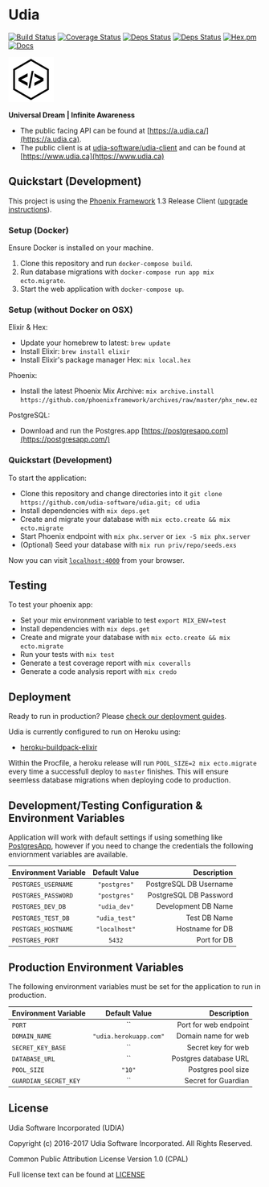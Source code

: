 # Udia

[![Build Status](https://travis-ci.org/udia-software/udia.svg?branch=master)](https://travis-ci.org/udia-software/udia)
[![Coverage Status](https://coveralls.io/repos/github/udia-software/udia/badge.svg?branch=master)](https://coveralls.io/github/udia-software/udia?branch=master)
[![Deps Status](https://beta.hexfaktor.org/badge/all/github/udia-software/udia.svg)](https://beta.hexfaktor.org/github/udia-software/udia)
[![Deps Status](https://beta.hexfaktor.org/badge/prod/github/udia-software/udia.svg)](https://beta.hexfaktor.org/github/udia-software/udia)
[![Hex.pm](https://img.shields.io/hexpm/v/udia.svg)](https://hex.pm/packages/udia)
[![Docs](https://img.shields.io/badge/hexdocs-udia-green.svg)](https://hexdocs.pm/udia/api-reference.html)

[![UDIA](logo.png)](http://a.udia.ca)

**Universal Dream | Infinite Awareness**

* The public facing API can be found at [https://a.udia.ca/](https://a.udia.ca).
* The public client is at [udia-software/udia-client](https://github.com/udia-software/udia-client) and can be found at [https://www.udia.ca](https://www.udia.ca)

## Quickstart (Development)

This project is using the [Phoenix Framework](http://www.phoenixframework.org/docs/installation) 1.3 Release Client ([upgrade instructions](https://gist.github.com/chrismccord/71ab10d433c98b714b75c886eff17357)).

### Setup (Docker)

Ensure Docker is installed on your machine.

1. Clone this repository and run `docker-compose build`.
2. Run database migrations with `docker-compose run app mix ecto.migrate`.
3. Start the web application with `docker-compose up`.

### Setup (without Docker on OSX)

Elixir & Hex:
* Update your homebrew to latest: `brew update`
* Install Elixir: `brew install elixir`
* Install Elixir's package manager Hex: `mix local.hex`

Phoenix:
* Install the latest Phoenix Mix Archive: `mix archive.install https://github.com/phoenixframework/archives/raw/master/phx_new.ez`

PostgreSQL:
* Download and run the Postgres.app [https://postgresapp.com](https://postgresapp.com/)

### Quickstart (Development)

To start the application:

  * Clone this repository and change directories into it `git clone https://github.com/udia-software/udia.git; cd udia`
  * Install dependencies with `mix deps.get`
  * Create and migrate your database with `mix ecto.create && mix ecto.migrate`
  * Start Phoenix endpoint with `mix phx.server` or `iex -S mix phx.server`
  * (Optional) Seed your database with `mix run priv/repo/seeds.exs`

Now you can visit [`localhost:4000`](http://localhost:4000) from your browser.

## Testing

To test your phoenix app:

  * Set your mix environment variable to test `export MIX_ENV=test`
  * Install dependencies with `mix deps.get`
  * Create and migrate your database with `mix ecto.create && mix ecto.migrate`
  * Run your tests with `mix test`
  * Generate a test coverage report with `mix coveralls`
  * Generate a code analysis report with `mix credo`

## Deployment

Ready to run in production? Please [check our deployment guides](http://www.phoenixframework.org/docs/deployment).

Udia is currently configured to run on Heroku using:

* [heroku-buildpack-elixir](https://github.com/HashNuke/heroku-buildpack-elixir.git)

Within the Procfile, a heroku release will run `POOL_SIZE=2 mix ecto.migrate` every time a successfull deploy to `master` finishes. This will ensure seemless database migrations when deploying code to production.

## Development/Testing Configuration & Environment Variables

Application will work with default settings if using something like [PostgresApp](https://postgresapp.com/), however if you need to change the credentials the following enviornment variables are available.

| Environment Variable | Default Value | Description            |
| -------------------- |:-------------:| ----------------------:|
| `POSTGRES_USERNAME`  | `"postgres"`  | PostgreSQL DB Username |
| `POSTGRES_PASSWORD`  | `"postgres"`  | PostgreSQL DB Password |
| `POSTGRES_DEV_DB`    | `"udia_dev"`  | Development DB Name    |
| `POSTGRES_TEST_DB`   | `"udia_test"` | Test DB Name           |
| `POSTGRES_HOSTNAME`  | `"localhost"` | Hostname for DB        |
| `POSTGRES_PORT`      | `5432`        | Port for DB            |

## Production Environment Variables

The following environment variables must be set for the application to run in production.

| Environment Variable  | Default Value          | Description            |
| --------------------- |:----------------------:| ----------------------:|
| `PORT`                | ``                     | Port for web endpoint  |
| `DOMAIN_NAME`         | `"udia.herokuapp.com"` | Domain name for web    |
| `SECRET_KEY_BASE`     | ``                     | Secret key for web     |
| `DATABASE_URL`        | ``                     | Postgres database URL  |
| `POOL_SIZE`           | `"10"`                 | Postgres pool size     |
| `GUARDIAN_SECRET_KEY` | ``                     | Secret for Guardian    |

## License

Udia Software Incorporated (UDIA)

Copyright (c) 2016-2017 Udia Software Incorporated. All Rights Reserved.

Common Public Attribution License Version 1.0 (CPAL)

Full license text can be found at [LICENSE](LICENSE)
